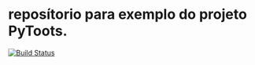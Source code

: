 # reposítorio para exemplo do projeto PyToots.

[![Build Status](https://travis-ci.org/daciolima/libpythonpro.svg?branch=master)](https://travis-ci.org/daciolima/libpythonpro)
